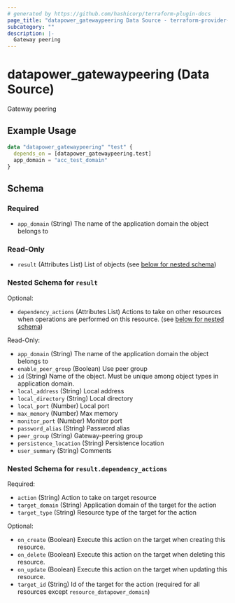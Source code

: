 ```yaml
---
# generated by https://github.com/hashicorp/terraform-plugin-docs
page_title: "datapower_gatewaypeering Data Source - terraform-provider-datapower"
subcategory: ""
description: |-
  Gateway peering
---
```


# datapower_gatewaypeering (Data Source)

Gateway peering

## Example Usage

```terraform
data "datapower_gatewaypeering" "test" {
  depends_on = [datapower_gatewaypeering.test]
  app_domain = "acc_test_domain"
}
```

<!-- schema generated by tfplugindocs -->
## Schema

### Required

- `app_domain` (String) The name of the application domain the object belongs to

### Read-Only

- `result` (Attributes List) List of objects (see [below for nested schema](#nestedatt--result))

<a id="nestedatt--result"></a>
### Nested Schema for `result`

Optional:

- `dependency_actions` (Attributes List) Actions to take on other resources when operations are performed on this resource. (see [below for nested schema](#nestedatt--result--dependency_actions))

Read-Only:

- `app_domain` (String) The name of the application domain the object belongs to
- `enable_peer_group` (Boolean) Use peer group
- `id` (String) Name of the object. Must be unique among object types in application domain.
- `local_address` (String) Local address
- `local_directory` (String) Local directory
- `local_port` (Number) Local port
- `max_memory` (Number) Max memory
- `monitor_port` (Number) Monitor port
- `password_alias` (String) Password alias
- `peer_group` (String) Gateway-peering group
- `persistence_location` (String) Persistence location
- `user_summary` (String) Comments

<a id="nestedatt--result--dependency_actions"></a>
### Nested Schema for `result.dependency_actions`

Required:

- `action` (String) Action to take on target resource
- `target_domain` (String) Application domain of the target for the action
- `target_type` (String) Resource type of the target for the action

Optional:

- `on_create` (Boolean) Execute this action on the target when creating this resource.
- `on_delete` (Boolean) Execute this action on the target when deleting this resource.
- `on_update` (Boolean) Execute this action on the target when updating this resource.
- `target_id` (String) Id of the target for the action (required for all resources except `resource_datapower_domain`)
